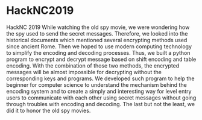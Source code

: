 # HackNC2019
HackNC 2019
While watching the old spy movie, we were wondering how the spy used to send the secret messages. Therefore, we looked into the historical documents which mentioned several encrypting methods used since ancient Rome. Then we hoped to use modern computing technology to simplify the encoding and decoding processes. Thus, we built a python program to encrypt and decrypt message based on shift encoding and table encoding. With the combination of those two methods, the encrypted messages will be almost impossible for decrypting without the corresponding keys and programs. We developed such program to help the beginner for computer science to understand the mechanism behind the encoding system and to create a simply and interesting way for level entry users to communicate with each other using secret messages without going through troubles with encoding and decoding. The last but not the least, we did it to honor the old spy movies.
